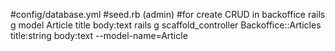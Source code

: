 #config/database.yml
#seed.rb (admin)
#for create CRUD in backoffice
rails g model Article title body:text
rails g scaffold_controller Backoffice::Articles title:string body:text --model-name=Article
